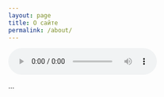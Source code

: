 ```yaml
---
layout: page
title: О сайте
permalink: /about/
---
```



<audio controls>
    <source src="/audios/Cover1.mp3" type="audio/mpeg">
</audio>

...
